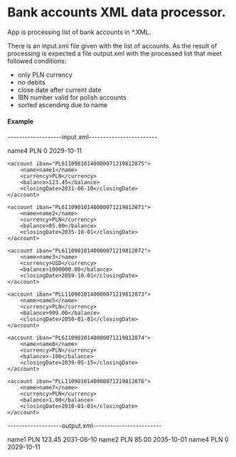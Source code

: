 # Bank accounts XML data processor.

App is processing list of bank accounts in *.XML.

There is an input.xml file given with the list of accounts. As the result of processing is expected a file output.xml 
with the processed list that meet followed conditions:
- only PLN currency
- no debits
- close date after current date
- IBN number valid for polish accounts
- sorted ascending due to name

#### Example
-------------------input.xml------------------------
<?xml version = "1.0"?>
<accounts>
	<account iban="PL61109010140000071219812870">
		<name>name4</name>
		<currency>PLN</currency>
		<balance>0</balance>
		<closingDate>2029-10-11</closingDate>
	</account>

	<account iban="PL61109010140000071219812875">
		<name>name1</name>
		<currency>PLN</currency>
		<balance>123.45</balance>
		<closingDate>2031-06-10</closingDate>
	</account>

	<account iban="PL61109010140000071219812871">
		<name>name2</name>
		<currency>PLN</currency>
		<balance>85.00</balance>
		<closingDate>2035-10-01</closingDate>
	</account>

	<account iban="PL61109010140000071219812872">
		<name>name3</name>
		<currency>USD</currency>
		<balance>1000000.00</balance>
		<closingDate>2059-10-01</closingDate>
	</account>

	<account iban="PLL1109010140000071219812873">
		<name>name5</name>
		<currency>PLN</currency>
		<balance>999.00</balance>
		<closingDate>2050-01-01</closingDate>
	</account>

	<account iban="PL61109010140000071219812874">
		<name>name6</name>
		<currency>PLN</currency>
		<balance>-100</balance>
		<closingDate>2039-05-15</closingDate>
	</account>

	<account iban="PLL1109010140000071219812876">
		<name>name7</name>
		<currency>PLN</currency>
		<balance>1.00</balance>
		<closingDate>2010-01-01</closingDate>
	</account>
</accounts>

-------------------output.xml------------------------
<?xml version="1.0" encoding="UTF-8" standalone="yes"?>
<accounts>
	<account iban="PL61109010140000071219812875">
		<name>name1</name>
		<currency>PLN</currency>
		<balance>123.45</balance>
		<closingDate>2031-06-10</closingDate>
	</account>
	<account iban="PL61109010140000071219812871">
		<name>name2</name>
		<currency>PLN</currency>
		<balance>85.00</balance>
		<closingDate>2035-10-01</closingDate>
	</account>
	<account iban="PL61109010140000071219812870">
		<name>name4</name>
		<currency>PLN</currency>
		<balance>0</balance>
		<closingDate>2029-10-11</closingDate>
	</account>
</accounts>
